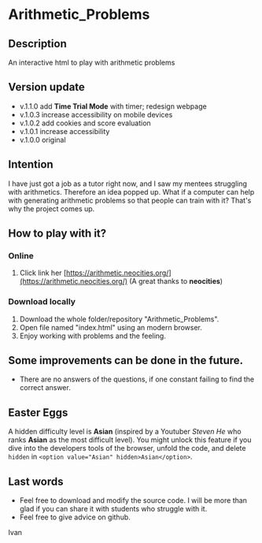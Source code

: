 # Arithmetic_Problems

## Description
An interactive html to play with arithmetic problems

## Version update
- v.1.1.0   add **Time Trial Mode** with timer; redesign webpage
- v.1.0.3   increase accessibility on mobile devices
- v.1.0.2   add cookies and score evaluation
- v.1.0.1   increase accessibility
- v.1.0.0   original

## Intention
I have just got a job as a tutor right now, and I saw my mentees struggling with arithmetics. Therefore an idea popped up. What if a computer can help with generating arithmetic problems so that people can train with it? That's why the project comes up.

## How to play with it?
### Online
1. Click link her [https://arithmetic.neocities.org/](https://arithmetic.neocities.org/) (A great thanks to **neocities**)
### Download locally
1. Download the whole folder/repository "Arithmetic_Problems".
2. Open file named "index.html" using an modern browser.
3. Enjoy working with problems and the feeling.


## Some improvements can be done in the future.
- There are no answers of the questions, if one constant failing to find the correct answer.

## Easter Eggs
A hidden difficulty level is **Asian** (inspired by a Youtuber *Steven He* who ranks **Asian** as the most difficult level). You might unlock this feature if you dive into the developers tools of the browser, unfold the code, and delete `hidden` in `<option value="Asian" hidden>Asian</option>`.

## Last words
- Feel free to download and modify the source code. I will be more than glad if you can share it with students who struggle with it.
- Feel free to give advice on github.

Ivan
